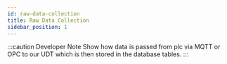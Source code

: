 ```yaml
---
id: raw-data-collection
title: Raw Data Collection
sidebar_position: 1
---
```

:::caution Developer Note
Show how data is passed from plc via MQTT or OPC to our UDT which is then stored in the database tables.
:::